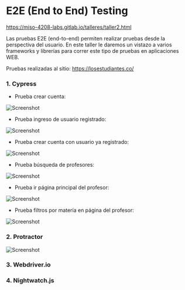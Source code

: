 # E2E (End to End) Testing

https://miso-4208-labs.gitlab.io/talleres/taller2.html

Las pruebas E2E (end-to-end) permiten realizar pruebas desde la perspectiva del usuario. En este taller le daremos un vistazo a varios frameworks y librerías para correr este tipo de pruebas en aplicaciones WEB.

Pruebas realizadas al sitio: https://losestudiantes.co/

### 1. Cypress

  - Prueba crear cuenta:

![Screenshot](./screenshots/Cypress/1.%20CrearCuenta.gif)

  - Prueba ingreso de usuario registrado:

![Screenshot](./screenshots/Cypress/2.%20Login.gif)

  - Prueba crear cuenta con usuario ya registrado:

![Screenshot](./screenshots/Cypress/3.%20CreacionCuentaUsuarioExistente.gif)

  - Prueba búsqueda de profesores:

![Screenshot](./screenshots/Cypress/4.%20BusquedaProfesores.gif)

  - Prueba ir página principal del profesor:

![Screenshot](./screenshots/Cypress/5.%20IrPaginaProfesor.gif)

  - Prueba filtros por matería en página del profesor:

![Screenshot](./screenshots/Cypress/6.%20FiltrosPorMateriaProfesor.gif)

### 2. Protractor

![Screenshot](./screenshots/Protactor/EjecucionPruebasProtactor.gif)

### 3. Webdriver.io

### 4. Nightwatch.js
